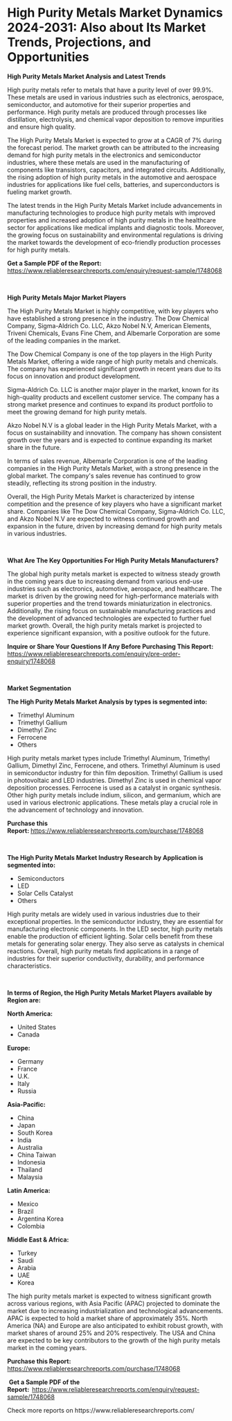<p><h1>High Purity Metals Market Dynamics 2024-2031: Also about Its Market Trends, Projections, and Opportunities</h1></p><p><strong>High Purity Metals Market Analysis and Latest Trends</strong></p>
<p><p>High purity metals refer to metals that have a purity level of over 99.9%. These metals are used in various industries such as electronics, aerospace, semiconductor, and automotive for their superior properties and performance. High purity metals are produced through processes like distillation, electrolysis, and chemical vapor deposition to remove impurities and ensure high quality.</p><p>The High Purity Metals Market is expected to grow at a CAGR of 7% during the forecast period. The market growth can be attributed to the increasing demand for high purity metals in the electronics and semiconductor industries, where these metals are used in the manufacturing of components like transistors, capacitors, and integrated circuits. Additionally, the rising adoption of high purity metals in the automotive and aerospace industries for applications like fuel cells, batteries, and superconductors is fueling market growth.</p><p>The latest trends in the High Purity Metals Market include advancements in manufacturing technologies to produce high purity metals with improved properties and increased adoption of high purity metals in the healthcare sector for applications like medical implants and diagnostic tools. Moreover, the growing focus on sustainability and environmental regulations is driving the market towards the development of eco-friendly production processes for high purity metals.</p></p>
<p><strong>Get a Sample PDF of the Report:&nbsp;</strong> <a href="https://www.reliableresearchreports.com/enquiry/request-sample/1748068">https://www.reliableresearchreports.com/enquiry/request-sample/1748068</a></p>
<p>&nbsp;</p>
<p><strong>High Purity Metals Major Market Players</strong></p>
<p><p>The High Purity Metals Market is highly competitive, with key players who have established a strong presence in the industry. The Dow Chemical Company, Sigma-Aldrich Co. LLC, Akzo Nobel N.V, American Elements, Triveni Chemicals, Evans Fine Chem, and Albemarle Corporation are some of the leading companies in the market.</p><p>The Dow Chemical Company is one of the top players in the High Purity Metals Market, offering a wide range of high purity metals and chemicals. The company has experienced significant growth in recent years due to its focus on innovation and product development.</p><p>Sigma-Aldrich Co. LLC is another major player in the market, known for its high-quality products and excellent customer service. The company has a strong market presence and continues to expand its product portfolio to meet the growing demand for high purity metals.</p><p>Akzo Nobel N.V is a global leader in the High Purity Metals Market, with a focus on sustainability and innovation. The company has shown consistent growth over the years and is expected to continue expanding its market share in the future.</p><p>In terms of sales revenue, Albemarle Corporation is one of the leading companies in the High Purity Metals Market, with a strong presence in the global market. The company's sales revenue has continued to grow steadily, reflecting its strong position in the industry.</p><p>Overall, the High Purity Metals Market is characterized by intense competition and the presence of key players who have a significant market share. Companies like The Dow Chemical Company, Sigma-Aldrich Co. LLC, and Akzo Nobel N.V are expected to witness continued growth and expansion in the future, driven by increasing demand for high purity metals in various industries.</p></p>
<p>&nbsp;</p>
<p><strong>What Are The Key Opportunities For High Purity Metals Manufacturers?</strong></p>
<p><p>The global high purity metals market is expected to witness steady growth in the coming years due to increasing demand from various end-use industries such as electronics, automotive, aerospace, and healthcare. The market is driven by the growing need for high-performance materials with superior properties and the trend towards miniaturization in electronics. Additionally, the rising focus on sustainable manufacturing practices and the development of advanced technologies are expected to further fuel market growth. Overall, the high purity metals market is projected to experience significant expansion, with a positive outlook for the future.</p></p>
<p><strong>Inquire or Share Your Questions If Any Before Purchasing This Report:</strong> <a href="https://www.reliableresearchreports.com/enquiry/pre-order-enquiry/1748068">https://www.reliableresearchreports.com/enquiry/pre-order-enquiry/1748068</a></p>
<p>&nbsp;</p>
<p><strong>Market Segmentation</strong></p>
<p><strong>The High Purity Metals Market Analysis by types is segmented into:</strong></p>
<p><ul><li>Trimethyl Aluminum</li><li>Trimethyl Gallium</li><li>Dimethyl Zinc</li><li>Ferrocene</li><li>Others</li></ul></p>
<p><p>High purity metals market types include Trimethyl Aluminum, Trimethyl Gallium, Dimethyl Zinc, Ferrocene, and others. Trimethyl Aluminum is used in semiconductor industry for thin film deposition. Trimethyl Gallium is used in photovoltaic and LED industries. Dimethyl Zinc is used in chemical vapor deposition processes. Ferrocene is used as a catalyst in organic synthesis. Other high purity metals include indium, silicon, and germanium, which are used in various electronic applications. These metals play a crucial role in the advancement of technology and innovation.</p></p>
<p><strong>Purchase this Report:&nbsp;</strong><a href="https://www.reliableresearchreports.com/purchase/1748068">https://www.reliableresearchreports.com/purchase/1748068</a></p>
<p>&nbsp;</p>
<p><strong>The High Purity Metals Market Industry Research by Application is segmented into:</strong></p>
<p><ul><li>Semiconductors</li><li>LED</li><li>Solar Cells Catalyst</li><li>Others</li></ul></p>
<p><p>High purity metals are widely used in various industries due to their exceptional properties. In the semiconductor industry, they are essential for manufacturing electronic components. In the LED sector, high purity metals enable the production of efficient lighting. Solar cells benefit from these metals for generating solar energy. They also serve as catalysts in chemical reactions. Overall, high purity metals find applications in a range of industries for their superior conductivity, durability, and performance characteristics.</p></p>
<p>&nbsp;</p>
<p><strong>In terms of Region, the High Purity Metals Market Players available by Region are:</strong></p>
<p>
    <p> <strong> North America: </strong>
        <ul>
            <li>United States</li>
            <li>Canada</li>
        </ul>
        </p> 
    <p> <strong> Europe: </strong>
        <ul>
            <li>Germany</li>
            <li>France</li>
            <li>U.K.</li>
            <li>Italy</li>
            <li>Russia</li>
        </ul>
        </p> 
    <p> <strong> Asia-Pacific: </strong>
        <ul>
            <li>China</li>
            <li>Japan</li>
            <li>South Korea</li>
            <li>India</li>
            <li>Australia</li>
            <li>China Taiwan</li>
            <li>Indonesia</li>
            <li>Thailand</li>
            <li>Malaysia</li>
        </ul>
        </p> 
    <p> <strong> Latin America: </strong>
        <ul>
            <li>Mexico</li>
            <li>Brazil</li>
            <li>Argentina Korea</li>
            <li>Colombia</li>
        </ul>
        </p> 
    <p> <strong> Middle East & Africa: </strong>
        <ul>
            <li>Turkey</li>
            <li>Saudi</li>
            <li>Arabia</li>
            <li>UAE</li>
            <li>Korea</li>
        </ul>
    </p>
    </p>
<p><p>The high purity metals market is expected to witness significant growth across various regions, with Asia Pacific (APAC) projected to dominate the market due to increasing industrialization and technological advancements. APAC is expected to hold a market share of approximately 35%. North America (NA) and Europe are also anticipated to exhibit robust growth, with market shares of around 25% and 20% respectively. The USA and China are expected to be key contributors to the growth of the high purity metals market in the coming years.</p></p>
<p><strong>Purchase this Report: </strong><a href="https://www.reliableresearchreports.com/purchase/1748068">https://www.reliableresearchreports.com/purchase/1748068</a></p>
<p>&nbsp;<strong>Get a Sample PDF of the Report:&nbsp;&nbsp;</strong><a href="https://www.reliableresearchreports.com/enquiry/request-sample/1748068">https://www.reliableresearchreports.com/enquiry/request-sample/1748068</a></p>
<p><strong></strong></p>
<p>Check more reports on https://www.reliableresearchreports.com/</p>